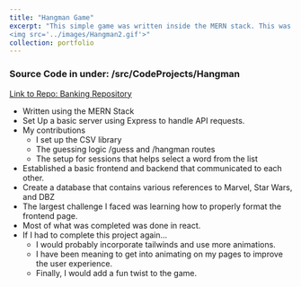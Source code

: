 ```yaml
---
title: "Hangman Game"
excerpt: "This simple game was written inside the MERN stack. This was a team effort that I helped lead. <br/><img src='../images/Hangman.png'>
<img src='../images/Hangman2.gif'>"
collection: portfolio
---
```


### Source Code in under: /src/CodeProjects/Hangman
[Link to Repo: Banking Repository](https://github.com/BoyWonder64/GroupProject3750-Hangman)
- Written using the MERN Stack
- Set Up a basic server using Express to handle API requests.
- My contributions
    - I set up the CSV library
    - The guessing logic /guess and /hangman routes
    - The setup for sessions that helps select a word from the list
- Established a basic frontend and backend that communicated to each other.
- Create a database that contains various references to Marvel, Star Wars, and DBZ
- The largest challenge I faced was learning how to properly format the frontend page.
- Most of what was completed was done in react.
- If I had to complete this project again...
    - I would probably incorporate tailwinds and use more animations.
    - I have been meaning to get into animating on my pages to improve the user experience. 
    - Finally, I would add a fun twist to the game. 